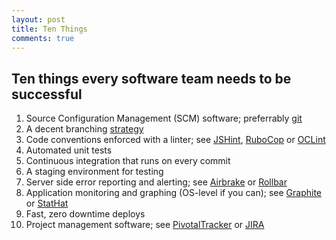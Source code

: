 ```yaml
---
layout: post
title: Ten Things
comments: true
---
```


## Ten things every software team needs to be successful

1. Source Configuration Management (SCM) software; preferrably [git](http://git-scm.com/)
2. A decent branching [strategy](http://nvie.com/posts/a-successful-git-branching-model/)
3. Code conventions enforced with a linter; see [JSHint](http://www.jshint.com/), [RuboCop](https://github.com/bbatsov/rubocop) or [OCLint](http://oclint.org/)
4. Automated unit tests
5. Continuous integration that runs on every commit
6. A staging environment for testing
7. Server side error reporting and alerting; see [Airbrake](https://airbrake.io/) or [Rollbar](https://rollbar.com/)
8. Application monitoring and graphing (OS-level if you can); see [Graphite](http://graphite.wikidot.com/) or [StatHat](http://www.stathat.com/)
9. Fast, zero downtime deploys
10. Project management software; see [PivotalTracker](http://www.pivotaltracker.com/) or [JIRA](https://www.atlassian.com/software/jira)
